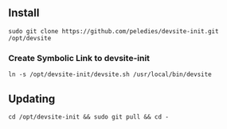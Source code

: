 ## Install

```
sudo git clone https://github.com/peledies/devsite-init.git /opt/devsite
```

### Create Symbolic Link to devsite-init
```
ln -s /opt/devsite-init/devsite.sh /usr/local/bin/devsite
```

## Updating

```
cd /opt/devsite-init && sudo git pull && cd -
```